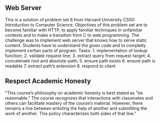 ## Web Server

This is a solution of problem set 6 from Harvard University CS50: Introduction to Computer Science. Objectives of this problem set are to become familiar with HTTP, to apply familiar techniques in unfamiliar contexts and 
to make a transition from C to web programming. The challenge was to implement web server that knows how to serve static content. Students have to understand the given code and to completly implement certian parts of program. 
Tasks: 1. implementation of lookup function;
2. validate request-line;
3. extract query from request-target;
4. concatenate root and absolute-path;
5. ensure path exists
6. ensure path is readable
7. extract path’s extension
8. respond to client

## Respect Academic Honesty

"This  course’s  philosophy  on  academic  honesty  is  best  stated  as  "be  reasonable."  The course recognizes that interactions with classmates and others can facilitate mastery of the course’s material. However, there remains a line between enlisting the help of another and submitting the work of another. This policy characterizes both sides of that line."






